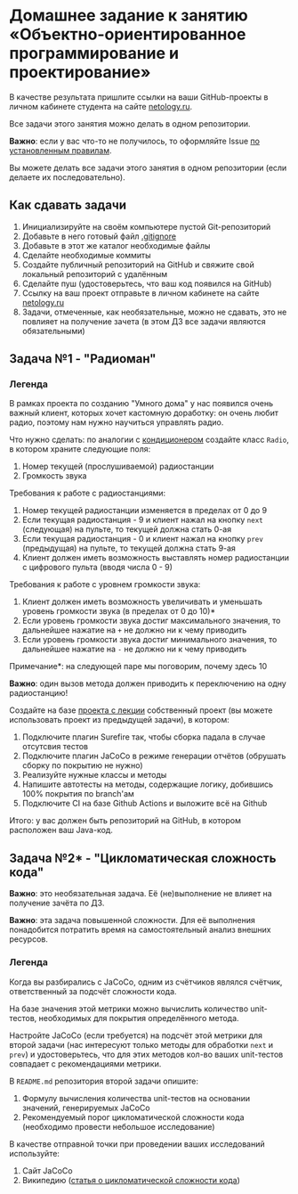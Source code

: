 # Домашнее задание к занятию «Объектно-ориентированное программирование и проектирование»

В качестве результата пришлите ссылки на ваши GitHub-проекты в личном кабинете студента на сайте [netology.ru](https://netology.ru).

Все задачи этого занятия можно делать в одном репозитории.

**Важно**: если у вас что-то не получилось, то оформляйте Issue [по установленным правилам](../report-requirements.md).

Вы можете делать все задачи этого занятия в одном репозитории (если делаете их последовательно).

## Как сдавать задачи

1. Инициализируйте на своём компьютере пустой Git-репозиторий
1. Добавьте в него готовый файл [.gitignore](../.gitignore)
1. Добавьте в этот же каталог необходимые файлы
1. Сделайте необходимые коммиты
1. Создайте публичный репозиторий на GitHub и свяжите свой локальный репозиторий с удалённым
1. Сделайте пуш (удостоверьтесь, что ваш код появился на GitHub)
1. Ссылку на ваш проект отправьте в личном кабинете на сайте [netology.ru](https://netology.ru)
1. Задачи, отмеченные, как необязательные, можно не сдавать, это не повлияет на получение зачета (в этом ДЗ все задачи являются обязательными)

## Задача №1 - "Радиоман"

### Легенда

В рамках проекта по созданию "Умного дома" у нас появился очень важный клиент, которых хочет кастомную доработку: он очень любит радио, поэтому нам нужно научиться управлять радио.

Что нужно сделать: по аналогии с [кондиционером](https://github.com/netology-code/javaqa-code/tree/master/3.1_oop1/smart-house) создайте класс `Radio`, в котором храните следующие поля:
1. Номер текущей (прослушиваемой) радиостанции
1. Громкость звука

Требования к работе с радиостанциями:
1. Номер текущей радиостанции изменяется в пределах от 0 до 9
1. Если текущая радиостанция - 9 и клиент нажал на кнопку `next` (следующая) на пульте, то текущей должна стать 0-ая
1. Если текущая радиостанция - 0 и клиент нажал на кнопку `prev` (предыдущая) на пульте, то текущей должна стать 9-ая
1. Клиент должен иметь возможность выставлять номер радиостанции с цифрового пульта (вводя числа 0 - 9)

Требования к работе с уровнем громкости звука:
1. Клиент должен иметь возможность увеличивать и уменьшать уровень громкости звука (в пределах от 0 до 10)*
1. Если уровень громкости звука достиг максимального значения, то дальнейшее нажатие на `+` не должно ни к чему приводить
1. Если уровень громкости звука достиг минимального значения, то дальнейшее нажатие на `-` не должно ни к чему приводить

Примечание*: на следующей паре мы поговорим, почему здесь 10

**Важно**: один вызов метода должен приводить к переключению на одну радиостанцию!

Создайте на базе [проекта с лекции](https://github.com/netology-code/javaqa-code/tree/master/3.1_oop1/smart-house) собственный проект (вы можете использовать проект из предыдущей задачи), в котором:
1. Подключите плагин Surefire так, чтобы сборка падала в случае отсутсвия тестов
1. Подключите плагин JaCoCo в режиме генерации отчётов (обрушать сборку по покрытию не нужно)
1. Реализуйте нужные классы и методы
1. Напишите автотесты на методы, содержащие логику, добившись 100% покрытия по branch'ам
1. Подключите CI на базе Github Actions и выложите всё на Github

Итого: у вас должен быть репозиторий на GitHub, в котором расположен ваш Java-код.

## Задача №2* - "Цикломатическая сложность кода"

**Важно**: это необязательная задача. Её (не)выполнение не влияет на получение зачёта по ДЗ.

**Важно**: эта задача повышенной сложности. Для её выполнения понадобится потратить время на самостоятельный анализ внешних ресурсов.

### Легенда

Когда вы разбирались с JaCoCo, одним из счётчиков являлся счётчик, ответственный за подсчёт сложности кода.

На базе значения этой метрики можно вычислить количество unit-тестов, необходимых для покрытия определённого метода.

Настройте JaCoCo (если требуется) на подсчёт этой метрики для второй задачи (нас интересуют только методы для обработки `next` и `prev`) и удостоверьтесь, что для этих методов кол-во ваших unit-тестов совпадает с рекомендациями метрики.

В `README.md` репозитория второй задачи опишите:
1. Формулу вычисления количества unit-тестов на основании значений, генерируемых JaCoCo
1. Рекомендуемый порог цикломатической сложности кода (необходимо провести небольшое исследование)

В качестве отправной точки при проведении ваших исследований используйте:
1. Сайт JaCoCo
1. Википедию ([статья о цикломатической сложности кода](https://ru.wikipedia.org/wiki/%D0%A6%D0%B8%D0%BA%D0%BB%D0%BE%D0%BC%D0%B0%D1%82%D0%B8%D1%87%D0%B5%D1%81%D0%BA%D0%B0%D1%8F_%D1%81%D0%BB%D0%BE%D0%B6%D0%BD%D0%BE%D1%81%D1%82%D1%8C))
